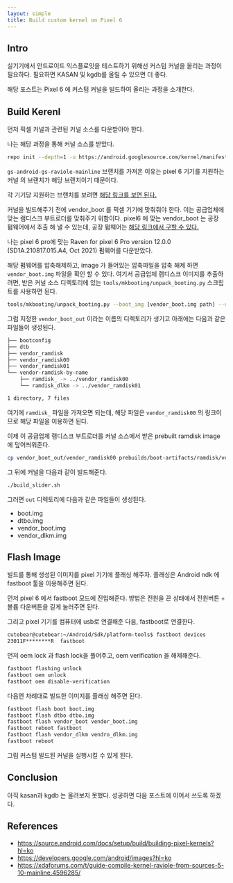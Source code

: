 ```yaml
---
layout: simple
title: Build custom kernel on Pixel 6
---
```


## **Intro**

실기기에서 안드로이드 익스플로잇을 테스트하기 위해선 커스텀 커널을 올리는 과정이 필요하다. 필요하면 KASAN 및 kgdb를 올릴 수 있으면 더 좋다. 

해당 포스트는 Pixel 6 에 커스텀 커널을 빌드하여 올리는 과정을 소개한다. 

## **Build Kerenl**

먼저 픽셀 커널과 관련된 커널 소스를 다운받아야 한다. 

나는 해당 과정을 통해 커널 소스를 받았다. 

```bash
repo init --depth=1 -u https://android.googlesource.com/kernel/manifest -b gs-android13-gs-raviole-5.15
```

`gs-android-gs-raviole-mainline` 브랜치를 가져온 이유는 pixel 6 기기를 지원하는 커널 의 브랜치가 해당 브랜치이기 때문이다. 

각 기기당 지원하는 브랜치를 보려면 [해당 링크를 보면 된다. ](https://source.android.com/docs/setup/build/building-pixel-kernels?hl=ko)

커널을 빌드해주기 전에 vendor_boot 를 픽셀 기기에 맞춰줘야 한다. 이는 공급업체에 맞는 램디스크 부트로더를 맞춰주기 위함이다. pixel6 에 맞는 vendor_boot 는 공장 펌웨어에서 추출 해 낼 수 있는데, 공장 펌웨어는 [해당 링크에서 구할 수 있다.](https://developers.google.com/android/images?hl=ko) 

나는 pixel 6 pro에 맞는 Raven for pixel 6 Pro version 12.0.0 (SD1A.210817.015.A4, Oct 2021) 펌웨어를 다운받았다. 

해당 펌웨어를 압축해제하고, image 가 들어있는 압축파일을 압축 해제 하면 `vendor_boot.img` 파일을 확인 할 수 있다. 여기서 공급업체 램디스크 이미지를 추출하려면, 받은 커널 소스 디렉토리에 있는 `tools/mkbooting/unpack_booting.py` 스크립트를 사용하면 된다. 

```bash
tools/mkbooting/unpack_booting.py --boot_img [vendor_boot.img path] --out vendor_boot_out
```

그럼 지정한 `vendor_boot_out` 이라는 이름의 디렉토리가 생기고 아래에는 다음과 같은 파일들이 생성된다. 

```bash
├── bootconfig
├── dtb
├── vendor_ramdisk
├── vendor_ramdisk00
├── vendor_ramdisk01
└── vendor-ramdisk-by-name
    ├── ramdisk_ -> ../vendor_ramdisk00
    └── ramdisk_dlkm -> ../vendor_ramdisk01

1 directory, 7 files
```

여기에 `ramdisk_` 파일을 가져오면 되는데, 해당 파일은 `vendor_ramdisk00` 의 링크이므로 해당 파일을 이용하면 된다. 

이제 이 공급업체 램디스크 부트로더를 커널 소스에서 받은 prebuilt ramdisk image에 덮어씌워준다. 

```bash
cp vendor_boot_out/vendor_ramdisk00 prebuilds/boot-artifacts/ramdisk/vendor_ramdisk-oriole.img
```

그 뒤에 커널을 다음과 같이 빌드해준다. 

```bash
./build_slider.sh
```

그러면 `out` 디렉토리에 다음과 같은 파일들이 생성된다. 

+ boot.img
+ dtbo.img
+ vendor_boot.img
+ vendor_dlkm.img

## **Flash Image**

빌드를 통해 생성된 이미지를 pixel 기기에 플래싱 해주자. 플래싱은 Android ndk 에 fastboot 툴을 이용해주면 된다. 

먼저 pixel 6 에서 fastboot 모드에 진입해준다. 방법은 전원을 끈 상태에서 전원버튼 + 볼륨 다운버튼을 길게 눌러주면 된다. 

그리고 pixel 기기를 컴퓨터에 usb로 연결해준 다음, fastboot로 연결한다. 

```bash
cutebear@cutebear:~/Android/Sdk/platform-tools$ fastboot devices
23011F********R	 fastboot
```

먼저 oem lock 과 flash lock을 풀어주고, oem verification 을 해제해준다. 

```bash
fastboot flashing unlock
fastboot oem unlock
fastboot oem disable-verification
```

다음엔 차례대로 빌드한 이미지를 플래싱 해주면 된다. 

```bash
fastboot flash boot boot.img
fastboot flash dtbo dtbo.img
fastboot flash vendor_boot vendor_boot.img
fastboot reboot fastboot
fastboot flash vendor_dlkm vendro_dlkm.img
fastboot reboot
```

그럼 커스텀 빌드된 커널을 실행시킬 수 있게 된다. 

## **Conclusion**

아직 kasan과 kgdb 는 올려보지 못했다. 성공하면 다음 포스트에 이어서 쓰도록 하겠다. 

## **References**

+ <https://source.android.com/docs/setup/build/building-pixel-kernels?hl=ko>
+ <https://developers.google.com/android/images?hl=ko>
+ <https://xdaforums.com/t/guide-compile-kernel-raviole-from-sources-5-10-mainline.4596285/>